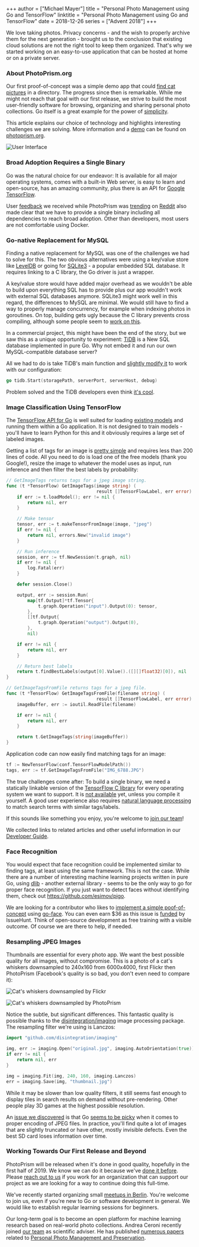 +++
author = ["Michael Mayer"]
title = "Personal Photo Management using Go and TensorFlow"
linktitle = "Personal Photo Management using Go and TensorFlow"
date = 2018-12-26
series = ["Advent 2018"]
+++

We love taking photos. Privacy concerns - and the wish to properly archive them for the next generation -
brought us to the conclusion that existing cloud solutions are not the right tool to keep them organized.
That's why we started working on an easy-to-use application that can be hosted at home or on a private server.

### About PhotoPrism.org ###

Our first proof-of-concept was a simple demo app that could [find cat pictures](https://github.com/photoprism/photoprism/wiki/Screenshots) in a directory.
The progress since then is remarkable.
While me might not reach that goal with our first release, we strive to build the most user-friendly software for browsing, organizing and sharing
personal photo collections.
Go itself is a great example for the power of [simplicity](https://talks.golang.org/2015/simplicity-is-complicated.slide).

This article explains our choice of technology and highlights interesting challenges we are solving.
More information and a [demo](https://demo.photoprism.org/) can be found on [photoprism.org](https://photoprism.org/).

![User Interface](/postimages/advent-2018/photoprism/preview.jpg)

### Broad Adoption Requires a Single Binary ###

Go was the natural choice for our endeavor: It is available for all major operating systems,
comes with a built-in Web server, is easy to learn and open-source, has an amazing community,
plus there is an API for [Google TensorFlow](https://www.tensorflow.org/).

User [feedback](https://github.com/photoprism/photoprism/wiki/Concerns) we received while PhotoPrism was [trending](https://www.reddit.com/r/selfhosted/comments/9op2kn/photoprism_new_selfhosted_free_software_photo/) on [Reddit](https://www.reddit.com/r/golang/comments/9nwjpf/photoprism_personal_photo_management_powered_by/)
also made clear that we have to provide a single binary including all dependencies to reach broad adoption.
Other than developers, most users are not comfortable using Docker.

### Go-native Replacement for MySQL ###

Finding a native replacement for MySQL was one of the challenges we had to solve for this.
The two obvious alternatives were using a key/value store like [LevelDB](https://github.com/google/leveldb)
or going for [SQLite3](https://github.com/mattn/go-sqlite3) - a popular
embedded SQL database. It requires linking to a C library, the Go driver is just a wrapper.

A key/value store would have added major overhead as we wouldn't be able to build upon everything
SQL has to provide plus our app wouldn't work with external SQL databases anymore.
SQLite3 might work well in this regard, the differences to MySQL are minimal. We would still
have to find a way to properly manage concurrency, for example when indexing photos in goroutines.
On top, building gets ugly because the C library prevents cross compiling, although
some people seem to [work on this](https://github.com/karalabe/xgo).

In a commercial project, this might have been the end of the story, but we saw this as a unique
opportunity to experiment: [TiDB](https://github.com/pingcap/tidb) is a New SQL database implemented in pure Go.
Why not embed it and run our own MySQL-compatible database server?

All we had to do is take TiDB's main function and [slightly modify it](https://github.com/photoprism/photoprism/blob/develop/internal/tidb/server.go)
to work with our configuration:

```go
go tidb.Start(storagePath, serverPort, serverHost, debug)
```

Problem solved and the TiDB developers even think [it's cool](https://github.com/photoprism/photoprism/issues/60#issuecomment-448470212).

### Image Classification Using TensorFlow ###

The [TensorFlow API for Go](https://www.tensorflow.org/install/lang_go) is well suited for loading [existing models](https://github.com/tensorflow/models/blob/master/research/slim/README.md)
and running them within a Go application.
It is not designed to train models - you'll have to learn Python for this and it obviously requires a large set of labeled images.

Getting a list of tags for an image is [pretty simple](https://outcrawl.com/image-recognition-api-go-tensorflow) and requires less than 200 lines of code.
All you need to do is load one of the free models (thank you Google!), resize the image to whatever the model uses as input,
run inference and then filter the best labels by probability:

```go
// GetImageTags returns tags for a jpeg image string.
func (t *TensorFlow) GetImageTags(image string) (
                                  result []TensorFlowLabel, err error) {
	if err := t.loadModel(); err != nil {
		return nil, err
	}

	// Make tensor
	tensor, err := t.makeTensorFromImage(image, "jpeg")
	if err != nil {
		return nil, errors.New("invalid image")
	}

	// Run inference
	session, err := tf.NewSession(t.graph, nil)
	if err != nil {
		log.Fatal(err)
	}

	defer session.Close()

	output, err := session.Run(
		map[tf.Output]*tf.Tensor{
			t.graph.Operation("input").Output(0): tensor,
		},
		[]tf.Output{
			t.graph.Operation("output").Output(0),
		},
		nil)

	if err != nil {
		return nil, err
	}

	// Return best labels
	return t.findBestLabels(output[0].Value().([][]float32)[0]), nil
}

// GetImageTagsFromFile returns tags for a jpeg file.
func (t *TensorFlow) GetImageTagsFromFile(filename string) (
                                  result []TensorFlowLabel, err error) {
	imageBuffer, err := ioutil.ReadFile(filename)

	if err != nil {
		return nil, err
	}

	return t.GetImageTags(string(imageBuffer))
}
```

Application code can now easily find matching tags for an image:

```go
tf := NewTensorFlow(conf.TensorFlowModelPath())
tags, err := tf.GetImageTagsFromFile("IMG_6788.JPG")
```

The true challenges come after: To build a single binary, we need a statically linkable
version of the [TensorFlow C library](https://github.com/photoprism/photoprism/issues/83) for
every operating system we want to support. It is [not available](https://github.com/tensorflow/tensorflow/issues/15563) yet,
unless you compile it yourself. A good user experience also requires [natural language processing](https://github.com/photoprism/photoprism/wiki/Image-Classification#natural-language-processing) to match search terms with similar tags/labels.

If this sounds like something you enjoy, you're welcome to [join our team](https://docs.photoprism.org/en/latest/contribute/)!

We collected links to related articles and other useful information in our
[Developer Guide](https://github.com/photoprism/photoprism/wiki/Image-Classification).

### Face Recognition ###

You would expect that face recognition could be implemented similar to finding tags,
at least using the same framework. This is not the case.
While there are a number of interesting machine learning projects written in
pure Go, using [dlib](http://dlib.net/) - another external library - seems to be
the only way to go for proper face recognition. If you just want to detect faces
without identifying them, check out https://github.com/esimov/pigo.

We are looking for a contributor who likes to [implement a simple poof-of-concept](https://github.com/photoprism/photoprism/issues/22)
using [go-face](https://github.com/Kagami/go-face).
You can even earn $36 as this issue is [funded](https://github.com/photoprism/photoprism/issues?q=is%3Aissue+is%3Aopen+label%3AIssueHunt) by IssueHunt.
Think of open-source development as free training with a visible outcome. Of course we are there to help, if needed.

### Resampling JPEG Images ###

Thumbnails are essential for every photo app. We want the best possible
quality for all images, without compromise. This is a photo of a cat's whiskers
downsampled to 240x160 from 6000x4000, first Flickr then PhotoPrism
(Facebook's quality is so bad, you don't even need to compare it):

![Cat's whiskers downsampled by Flickr](/postimages/advent-2018/photoprism/flickr.png)

![Cat's whiskers downsampled by PhotoPrism](/postimages/advent-2018/photoprism/photoprism.png)

Notice the subtle, but significant differences. This fantastic quality
is possible thanks to the [disintegration/imaging](https://github.com/disintegration/imaging)
image processing package. The resampling filter we're using is Lanczos:

```go
import "github.com/disintegration/imaging"

img, err := imaging.Open("original.jpg", imaging.AutoOrientation(true))
if err != nil {
    return nil, err
}

img = imaging.Fit(img, 240, 160, imaging.Lanczos)
err = imaging.Save(img, "thumbnail.jpg")
```

While it may be slower than low quality filters, it still seems fast
enough to display tiles in search results on demand without pre-rendering.
Other people play 3D games at the highest possible resolution.

An [issue we discovered](https://github.com/photoprism/photoprism/issues/36) is
that Go [seems to be picky](https://github.com/golang/go/issues/10447) when it comes to proper encoding of JPEG files.
In practice, you'll find quite a lot of images that are slightly truncated
or have other, mostly invisible defects. Even the best SD card loses information over time.

### Working Towards Our First Release and Beyond ###

PhotoPrism will be released when it's done in good quality, hopefully in the first half of 2019.
We know we can do it because we've [done it before](https://github.com/photoprism/photoprism/wiki/Mediencenter).
Please [reach out to us](mailto:hello@photoprism.org) if you work for an organization that can support our project
as we are looking for a way to continue doing this full-time.

We've recently started organizing small [meetups in Berlin](https://github.com/photoprism/photoprism/wiki/Meetups).
You're welcome to join us, even if you're new to Go or software development in general.
We would like to establish regular learning sessions for beginners.

Our long-term goal is to become an open platform for machine learning research
based on real-world photo collections. Andrea Ceroni
recently joined [our team](https://docs.photoprism.org/en/latest/team/) as scientific adviser. He has
published [numerous papers](https://github.com/photoprism/photoprism/wiki/Research) related to
[Personal Photo Management and Preservation](https://dl.photoprism.org/slides/Personal%20Photo%20Management%20and%20Preservation.pdf).